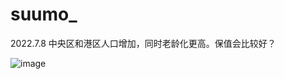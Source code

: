 # suumo_

2022.7.8
中央区和港区人口增加，同时老龄化更高。保值会比较好？


![image](https://user-images.githubusercontent.com/34601389/177898885-e93674a3-8f11-4827-b401-b03ae10fa120.png)
